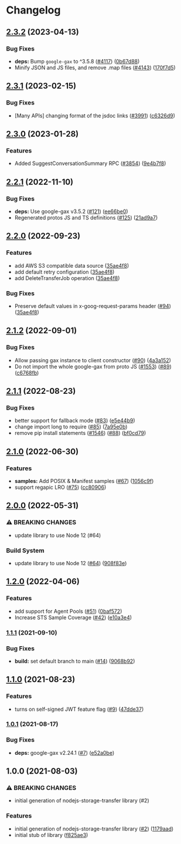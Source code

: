 # Changelog

## [2.3.2](https://github.com/googleapis/google-cloud-node/compare/storage-transfer-v2.3.1...storage-transfer-v2.3.2) (2023-04-13)


### Bug Fixes

* **deps:** Bump `google-gax` to ^3.5.8 ([#4117](https://github.com/googleapis/google-cloud-node/issues/4117)) ([0b67d88](https://github.com/googleapis/google-cloud-node/commit/0b67d883963643ce1b4f6d2ccd3e8d37adf6e029))
* Minify JSON and JS files, and remove .map files ([#4143](https://github.com/googleapis/google-cloud-node/issues/4143)) ([170f7d5](https://github.com/googleapis/google-cloud-node/commit/170f7d57b8fd344d182a8e758867b8124722eebc))

## [2.3.1](https://github.com/googleapis/google-cloud-node/compare/storage-transfer-v2.3.0...storage-transfer-v2.3.1) (2023-02-15)


### Bug Fixes

* [Many APIs] changing format of the jsdoc links ([#3991](https://github.com/googleapis/google-cloud-node/issues/3991)) ([c6326d9](https://github.com/googleapis/google-cloud-node/commit/c6326d90abb9b649b25052e4afe7b3eb0f65bcb4))

## [2.3.0](https://github.com/googleapis/google-cloud-node/compare/storage-transfer-v2.2.1...storage-transfer-v2.3.0) (2023-01-28)


### Features

* Added SuggestConversationSummary RPC ([#3854](https://github.com/googleapis/google-cloud-node/issues/3854)) ([9e4b7f8](https://github.com/googleapis/google-cloud-node/commit/9e4b7f8d27dbb1ac011267f9b96ce90d2ff7a74b))

## [2.2.1](https://github.com/googleapis/nodejs-storage-transfer/compare/v2.2.0...v2.2.1) (2022-11-10)


### Bug Fixes

* **deps:** Use google-gax v3.5.2 ([#121](https://github.com/googleapis/nodejs-storage-transfer/issues/121)) ([ee66be0](https://github.com/googleapis/nodejs-storage-transfer/commit/ee66be0297f1665298912c641fa9f2e1b3c2a1a7))
* Regenerated protos JS and TS definitions ([#125](https://github.com/googleapis/nodejs-storage-transfer/issues/125)) ([21ad9a7](https://github.com/googleapis/nodejs-storage-transfer/commit/21ad9a7190881ecdb8cf68fabcdc4fb42ffc626b))

## [2.2.0](https://github.com/googleapis/nodejs-storage-transfer/compare/v2.1.2...v2.2.0) (2022-09-23)


### Features

* add AWS S3 compatible data source ([35ae4f8](https://github.com/googleapis/nodejs-storage-transfer/commit/35ae4f8ef13c1a71ced84b919542a79fe93fcd01))
* add default retry configuration ([35ae4f8](https://github.com/googleapis/nodejs-storage-transfer/commit/35ae4f8ef13c1a71ced84b919542a79fe93fcd01))
* add DeleteTransferJob operation ([35ae4f8](https://github.com/googleapis/nodejs-storage-transfer/commit/35ae4f8ef13c1a71ced84b919542a79fe93fcd01))


### Bug Fixes

* Preserve default values in x-goog-request-params header ([#94](https://github.com/googleapis/nodejs-storage-transfer/issues/94)) ([35ae4f8](https://github.com/googleapis/nodejs-storage-transfer/commit/35ae4f8ef13c1a71ced84b919542a79fe93fcd01))

## [2.1.2](https://github.com/googleapis/nodejs-storage-transfer/compare/v2.1.1...v2.1.2) (2022-09-01)


### Bug Fixes

* Allow passing gax instance to client constructor ([#90](https://github.com/googleapis/nodejs-storage-transfer/issues/90)) ([4a3a152](https://github.com/googleapis/nodejs-storage-transfer/commit/4a3a15289dbb40d3aabc4f2e3b192f7e0f0bbc18))
* Do not import the whole google-gax from proto JS ([#1553](https://github.com/googleapis/nodejs-storage-transfer/issues/1553)) ([#89](https://github.com/googleapis/nodejs-storage-transfer/issues/89)) ([c6768fb](https://github.com/googleapis/nodejs-storage-transfer/commit/c6768fb0b61e87960b4bdf6a647017b4a4a93029))

## [2.1.1](https://github.com/googleapis/nodejs-storage-transfer/compare/v2.1.0...v2.1.1) (2022-08-23)


### Bug Fixes

* better support for fallback mode ([#83](https://github.com/googleapis/nodejs-storage-transfer/issues/83)) ([e5e44b9](https://github.com/googleapis/nodejs-storage-transfer/commit/e5e44b993b427afedc50be45670dfb76fd1ad3a4))
* change import long to require ([#85](https://github.com/googleapis/nodejs-storage-transfer/issues/85)) ([7a95e0b](https://github.com/googleapis/nodejs-storage-transfer/commit/7a95e0b487ccbcc58f13019a90b7fb4f80b482fd))
* remove pip install statements ([#1546](https://github.com/googleapis/nodejs-storage-transfer/issues/1546)) ([#88](https://github.com/googleapis/nodejs-storage-transfer/issues/88)) ([bf0cd79](https://github.com/googleapis/nodejs-storage-transfer/commit/bf0cd793f48d21e51fa70c043377e07f2604cbc1))

## [2.1.0](https://github.com/googleapis/nodejs-storage-transfer/compare/v2.0.0...v2.1.0) (2022-06-30)


### Features

* **samples:** Add POSIX & Manifest samples ([#67](https://github.com/googleapis/nodejs-storage-transfer/issues/67)) ([1056c9f](https://github.com/googleapis/nodejs-storage-transfer/commit/1056c9fde90c0c7b79a235d4c9f5f861efce3169))
* support regapic LRO ([#75](https://github.com/googleapis/nodejs-storage-transfer/issues/75)) ([cc80906](https://github.com/googleapis/nodejs-storage-transfer/commit/cc80906bcf86b68485fd62970b1b6f8a30c1123b))

## [2.0.0](https://github.com/googleapis/nodejs-storage-transfer/compare/v1.2.0...v2.0.0) (2022-05-31)


### ⚠ BREAKING CHANGES

* update library to use Node 12 (#64)

### Build System

* update library to use Node 12 ([#64](https://github.com/googleapis/nodejs-storage-transfer/issues/64)) ([908f83e](https://github.com/googleapis/nodejs-storage-transfer/commit/908f83e07c89cd14a434fe2a09f5ca22ef3956be))

## [1.2.0](https://github.com/googleapis/nodejs-storage-transfer/compare/v1.1.1...v1.2.0) (2022-04-06)


### Features

* add support for Agent Pools ([#51](https://github.com/googleapis/nodejs-storage-transfer/issues/51)) ([0baf572](https://github.com/googleapis/nodejs-storage-transfer/commit/0baf5721ce0d8a49059ec75e3b57f63c0e381e36))
* Increase STS Sample Coverage ([#42](https://github.com/googleapis/nodejs-storage-transfer/issues/42)) ([e10a3e4](https://github.com/googleapis/nodejs-storage-transfer/commit/e10a3e4fa5c712f9f857748eec98b7e0317460d9))

### [1.1.1](https://www.github.com/googleapis/nodejs-storage-transfer/compare/v1.1.0...v1.1.1) (2021-09-10)


### Bug Fixes

* **build:** set default branch to main ([#14](https://www.github.com/googleapis/nodejs-storage-transfer/issues/14)) ([9068b92](https://www.github.com/googleapis/nodejs-storage-transfer/commit/9068b9213daa48d4592ff51c0e520af6eb631b45))

## [1.1.0](https://www.github.com/googleapis/nodejs-storage-transfer/compare/v1.0.1...v1.1.0) (2021-08-23)


### Features

* turns on self-signed JWT feature flag ([#9](https://www.github.com/googleapis/nodejs-storage-transfer/issues/9)) ([47dde37](https://www.github.com/googleapis/nodejs-storage-transfer/commit/47dde3725b8907d1f974dca83b778ccd7e312bef))

### [1.0.1](https://www.github.com/googleapis/nodejs-storage-transfer/compare/v1.0.0...v1.0.1) (2021-08-17)


### Bug Fixes

* **deps:** google-gax v2.24.1 ([#7](https://www.github.com/googleapis/nodejs-storage-transfer/issues/7)) ([e52a0be](https://www.github.com/googleapis/nodejs-storage-transfer/commit/e52a0befc6497c68ea5401e35f3c1c7de0402941))

## 1.0.0 (2021-08-03)


### ⚠ BREAKING CHANGES

* initial generation of nodejs-storage-transfer library (#2)

### Features

* initial generation of nodejs-storage-transfer library ([#2](https://www.github.com/googleapis/nodejs-storage-transfer/issues/2)) ([1179aad](https://www.github.com/googleapis/nodejs-storage-transfer/commit/1179aadc343772b7b31406f1d884153a362f1c16))
* initial stub of library ([f825ae3](https://www.github.com/googleapis/nodejs-storage-transfer/commit/f825ae32380ed31f4d64102a4554292f97aa1fc2))
